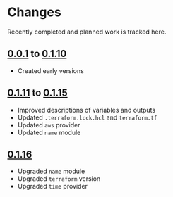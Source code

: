 # Changes
Recently completed and planned work is tracked here.

## [0.0.1](.) to [0.1.10](.)
- Created early versions

## [0.1.11](.) to [0.1.15](.)
- Improved descriptions of variables and outputs
- Updated `.terraform.lock.hcl` and `terraform.tf`
- Updated `aws` provider
- Updated `name` module

## [0.1.16](.)
- Upgraded `name` module
- Upgraded `terraform` version
- Upgraded `time` provider